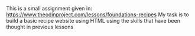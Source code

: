 This is a small assignment given in: https://www.theodinproject.com/lessons/foundations-recipes
My task is to build a basic recipe website using HTML using the skills that have been thought in previous lessons
